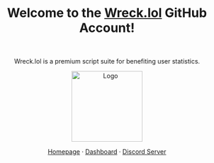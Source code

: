<h1 align="center">Welcome to the <a href="https://wreck.lol/">Wreck.lol</a> GitHub Account!</h1><br>

<p align="center">
  Wreck.lol is a premium script suite for benefiting user statistics.
</p>

<p align="center">
  <a href="https://wreck.lol">
    <img src="https://i.ibb.co/GTf8WSK/Untitled-2.png" alt="Logo" width="160" height="160">
  </a>
</p>

<p align="center">
  <a href="https://wreck.lol">Homepage</a>
  ·
  <a href="https://dashboard.wreck.lol/">Dashboard</a>
  ·
  <a href="https://discord.gg/7KAbyFmB">Discord Server</a>
</p>
